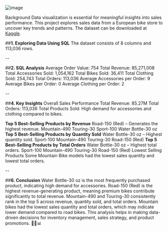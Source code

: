 ![image](https://github.com/user-attachments/assets/79e32e69-8782-42e1-ac5e-b3c968d5bc78)


Background
Data visualization is essential for meaningful insights into sales performance. This project explores sales data from a European bike store to uncover key trends and patterns.
The dataset can be downloaded at [Kaggle](https://www.kaggle.com/datasets/prepinstaprime/europe-bike-store-sales/data).

##**1. Exploring Data Using SQL**
The dataset consists of 8 columns and 113,036 rows.

--

##**2. SQL Analysis**
Average Order Value: 754
Total Revenue: 85,271,008
Total Accessories Sold: 1,054,162
Total Bikes Sold: 36,411
Total Clothing Sold: 254,743
Total Orders: 113,036
Average Accessories per Order: 9
Average Bikes per Order: 0
Average Clothing per Order: 2

--

##**4. Key Insights**
Overall Sales Performance
Total Revenue: 85.27M
Total Orders: 113,036
Total Products Sold: High demand for accessories and clothing compared to bikes.

**Top 5 Best-Selling Products by Revenue**
Road-150 (Red) – Generates the highest revenue.
Mountain-490
Touring-30
Sport-100
Water Bottle-30 oz
**Top 5 Best-Selling Products by Quantity Sold**
Water Bottle-30 oz – Highest quantity sold.
Sport-100
Mountain-490
Touring-30
Road-150 (Red)
**Top 5 Best-Selling Products by Total Orders**
Water Bottle-30 oz – Highest total orders.
Sport-100
Mountain-490
Touring-30
Road-150 (Red)
Lowest Selling Products
Some Mountain Bike models had the lowest sales quantity and lowest total orders.

--

##**6. Conclusion**
Water Bottle-30 oz is the most frequently purchased product, indicating high demand for accessories.
Road-150 (Red) is the highest revenue-generating product, meaning premium bikes contribute significantly to total revenue.
Mountain-490 and Touring-30 consistently rank in the top 5 across revenue, quantity sold, and total orders.
Mountain bikes had the lowest sales quantity and total orders, which may indicate lower demand compared to road bikes.
This analysis helps in making data-driven decisions for inventory management, sales strategy, and product promotions. 🚴‍♂️📊
